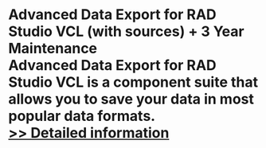 # Advanced Data Export for RAD Studio VCL (with sources) + 3 Year Maintenance<br />Advanced Data Export for RAD Studio VCL is a component suite that allows you to save your data in most popular data formats.<br />[>> Detailed information](https://secure.shareit.com/shareit/product.html?productid=300068114&affiliateid=200057808)